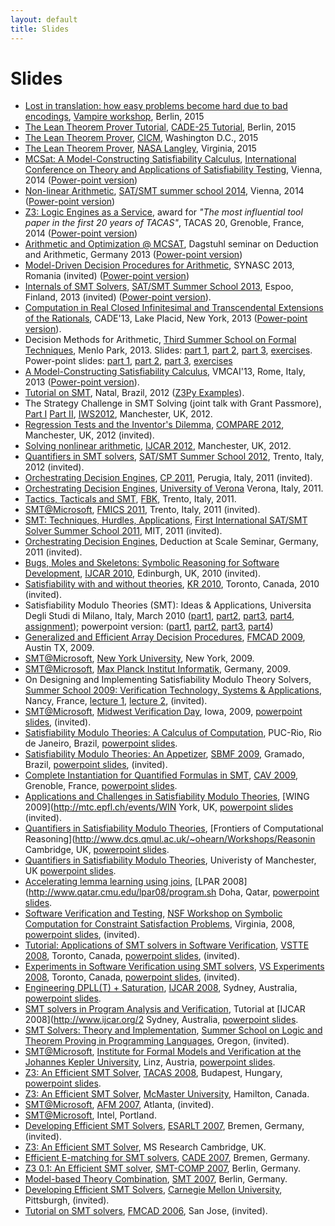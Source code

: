 ```yaml
---
layout: default
title: Slides
---
```


# Slides
- [Lost in translation: how easy problems become hard due to bad encodings]({{site.baseurl}}/files/Vampire2015.pdf), [Vampire workshop](http://easychair.org/smart-program/Vampire2015/), Berlin, 2015
- [The Lean Theorem Prover Tutorial](http://leanprover.github.io/presentations/20150803_CADE), [CADE-25 Tutorial](http://conference.mi.fu-berlin.de/cade-25/events), Berlin, 2015
- [The Lean Theorem Prover](http://leanprover.github.io/presentations/20150717_CICM), [CICM](http://cicm-conference.org/2015/cicm.php), Washington D.C., 2015
- [The Lean Theorem Prover](http://leanprover.github.io/presentations/20150709_NASA), [NASA Langley](https://www.nasa.gov/centers/langley/home/index.html), Virginia, 2015
- [MCSat: A Model-Constructing Satisfiability Calculus]({{site.baseurl}}/files/SAT2014.pdf), [International Conference on Theory and Applications of Satisfiability Testing](http://baldur.iti.kit.edu/sat2014/), Vienna, 2014 ([Power-point version]({{site.baseurl}}/files/SAT2014.pptx))
- [Non-linear Arithmetic]({{site.baseurl}}/files/SATSMT2014.pdf), [SAT/SMT summer school 2014](http://satsmt2014.forsyte.at/), Vienna, 2014 ([Power-point version]({{site.baseurl}}/files/SATSMT2014.pptx))
- [Z3: Logic Engines as a Service]({{site.baseurl}}/files/z3-tacas-20.pdf), award for _"The most influential tool paper in the first 20 years of TACAS"_, TACAS 20, Grenoble, France, 2014 ([Power-point version]({{site.baseurl}}/files/z3-tacas-20.pptx))
- [Arithmetic and Optimization @ MCSAT]({{site.baseurl}}/files/dagstuhl2013.pdf), Dagstuhl seminar on Deduction and Arithmetic, Germany 2013 ([Power-point version]({{site.baseurl}}/files/dagstuhl2013.pptx))
- [Model-Driven Decision Procedures for Arithmetic]({{site.baseurl}}/files/synasc2013.pdf), SYNASC 2013, Romania (invited) ([Power-point version]({{site.baseurl}}/files/synasc2013.pptx))
- [Internals of SMT Solvers]({{site.baseurl}}/files/SATSMT2013.pdf), [SAT/SMT Summer School 2013](http://satsmt2013.ics.aalto.fi/), Espoo, Finland, 2013 (invited) ([Power-point version]({{site.baseurl}}/files/SATSMT2013.pptx)).
- [Computation in Real Closed Infinitesimal and Transcendental Extensions of the Rationals]({{site.baseurl}}/files/CADE2013.pdf), CADE'13, Lake Placid, New York, 2013 ([Power-point version]({{site.baseurl}}/files/CADE2013.pptx)).
- Decision Methods for Arithmetic, [Third Summer School on Formal Techniques](http://fm.csl.sri.com/SSFT13/), Menlo Park, 2013. Slides: [part 1]({{site.baseurl}}/files/srisc13-1.pdf), [part 2]({{site.baseurl}}/files/srisc13-2.pdf), [part 3]({{site.baseurl}}/files/srisc13-3.pdf), [exercises]({{site.baseurl}}/files/srisc13-ex.pdf). Power-point slides: [part 1]({{site.baseurl}}/files/srisc13-1.pptx), [part 2]({{site.baseurl}}/files/srisc13-2.pptx), [part 3]({{site.baseurl}}/files/srisc13-3.pptx), [exercises]({{site.baseurl}}/files/srisc13-ex.pptx)
- [A Model-Constructing Satisfiability Calculus]({{site.baseurl}}/files/vmcai2013.pdf), VMCAI'13, Rome, Italy, 2013 ([Power-point version]({{site.baseurl}}/files/vmcai2013.pptx)).
- [Tutorial on SMT]({{site.baseurl}}/files/natal.pdf), Natal, Brazil, 2012 ([Z3Py Examples]({{site.baseurl}}/files/examples.zip)).
- The Strategy Challenge in SMT Solving (joint talk with Grant Passmore), [Part I]({{site.baseurl}}/files/IWS2012-part1.pdf) [Part II]({{site.baseurl}}/files/IWS2012-part2.pdf), [IWS2012](http://www.dcs.kcl.ac.uk/staff/maribel/IWS2012/IWS2012.html), Manchester, UK, 2012.
- [Regression Tests and the Inventor's Dilemma]({{site.baseurl}}/files/compare2012.pdf), [COMPARE 2012](http://compare2012.verifythis.org), Manchester, UK, 2012 (invited).
- [Solving nonlinear arithmetic]({{site.baseurl}}/files/nlsat.pdf), [IJCAR 2012](http://ijcar.cs.manchester.ac.uk), Manchester, UK, 2012.
- [Quantifiers in SMT solvers]({{site.baseurl}}/files/SAT-SMT-2012.pdf), [SAT/SMT Summer School 2012](http://satsmtschool2012.fbk.eu/program), Trento, Italy, 2012 (invited).
- [Orchestrating Decision Engines]({{site.baseurl}}/files/cp2011.pdf), [CP 2011](http://www.dmi.unipg.it/cp2011/program.html), Perugia, Italy, 2011 (invited).
- [Orchestrating Decision Engines]({{site.baseurl}}/files/verona2011.pdf), [University of Verona](http://www.di.univr.it/?ent=ciclosem&amp;idC=1) Verona, Italy, 2011.
- [Tactics, Tacticals and SMT]({{site.baseurl}}/files/fbk2011.pdf), [FBK](http://www.fbk.eu/), Trento, Italy, 2011.
- [SMT@Microsoft]({{site.baseurl}}/files/fmics2011.pdf), [FMICS 2011](http://events.fortiss.org/fmics2011), Trento, Italy, 2011 (invited).
- [SMT: Techniques, Hurdles, Applications]({{site.baseurl}}/files/mit2011.pdf), [First International SAT/SMT Solver Summer School 2011](http://people.csail.mit.edu/vganesh/summerschool/), MIT, 2011 (invited).
- [Orchestrating Decision Engines]({{site.baseurl}}/files/scale.pdf), Deduction at Scale Seminar, Germany, 2011 (invited).
- [Bugs, Moles and Skeletons: Symbolic Reasoning for Software Development]({{site.baseurl}}/files/IJCAR2010_slides.pdf), [IJCAR 2010](http://www.floc-conference.org/IJCAR-home.html), Edinburgh, UK, 2010 (invited).
- [Satisfiability with and without theories]({{site.baseurl}}/files/kr2010.pdf), [KR 2010](http://www.scs.ryerson.ca/~kr2010/conference_program.html), Toronto, Canada, 2010 (invited).
- Satisfiability Modulo Theories (SMT): Ideas &amp; Applications, Universita Degli Studi di Milano, Italy, March 2010
    ([part1]({{site.baseurl}}/files/milan2010_part1.pdf),
     [part2]({{site.baseurl}}/files/milan2010_part2.pdf),
     [part3]({{site.baseurl}}/files/milan2010_part3.pdf),
     [part4]({{site.baseurl}}/files/milan2010_part4.pdf),
     [assignment]({{site.baseurl}}/files/milan2010_assignment.pdf));
    powerpoint version: ([part1]({{site.baseurl}}/files/milan2010_lecture1.pptx),
     [part2]({{site.baseurl}}/files/milan2010_lecture2.pptx),
     [part3]({{site.baseurl}}/files/milan2010_lecture3.pptx),
     [part4]({{site.baseurl}}/files/milan2010_lecture4.pptx))
- [Generalized and Efficient Array Decision Procedures]({{site.baseurl}}/files/fmcad09-slides.pdf), [FMCAD 2009](http://fmv.jku.at/fmcad09), Austin TX, 2009.
- [SMT@Microsoft]({{site.baseurl}}/files/NYU2009.pdf), [New York University](http://www.cs.nyu.edu/acsys), New York, 2009.
- [SMT@Microsoft]({{site.baseurl}}/files/mpi2009.pdf), [Max Planck Institut Informatik](http://www.mpi-inf.mpg.de), Germany, 2009.
- On Designing and Implementing Satisfiability Modulo Theory Solvers, [Summer School 2009: Verification Technology, Systems &amp; Applications](http://www.mpi-inf.mpg.de/VTSA09), Nancy, France, [lecture 1]({{site.baseurl}}/files/nancy1.pdf), [lecture 2]({{site.baseurl}}/files/nancy2.pdf), (invited).
- [SMT@Microsoft]({{site.baseurl}}/files/iowa2009.pdf), [Midwest Verification Day](http://goedel.cs.uiowa.edu/MVD/), Iowa, 2009, [powerpoint slides]({{site.baseurl}}/files/iowa2009.pptx), (invited).
- [Satisfiability Modulo Theories: A Calculus of Computation]({{site.baseurl}}/files/puc2009.pdf), PUC-Rio, Rio de Janeiro, Brazil, [powerpoint slides]({{site.baseurl}}/files/puc2009.pptx).
- [Satisfiability Modulo Theories: An Appetizer]({{site.baseurl}}/files/sbmf09-slides.pdf), [SBMF 2009](http://sbmf2009.inf.ufrgs.br), Gramado, Brazil, [powerpoint slides]({{site.baseurl}}/files/sbmf2009.pptx), (invited).
- [Complete Instantiation for Quantified Formulas in SMT]({{site.baseurl}}/files/cav2009.pdf), [CAV 2009](http://www-cav2009.imag.fr), Grenoble, France, [powerpoint slides]({{site.baseurl}}/files/cav2009.pptx).
- [Applications and Challenges in Satisfiability Modulo Theories]({{site.baseurl}}/files/wing09.pdf), [WING 2009](http://mtc.epfl.ch/events/WIN
York, UK, [powerpoint slides]({{site.baseurl}}/files/wing09.pptx) (invited).</li>
- [Quantifiers in Satisfiability Modulo Theories]({{site.baseurl}}/files/qsmt.pdf), [Frontiers of Computational Reasoning](http://www.dcs.qmul.ac.uk/~ohearn/Workshops/Reasonin
Cambridge, UK, [powerpoint slides]({{site.baseurl}}/files/qsmt.pptx).</li>
- [Quantifiers in Satisfiability Modulo Theories]({{site.baseurl}}/files/manchester.pdf), Univeristy of Manchester, UK [powerpoint slides]({{site.baseurl}}/files/manchester.pptx).
- [Accelerating lemma learning using joins]({{site.baseurl}}/files/LPAR08.pdf), [LPAR 2008](http://www.qatar.cmu.edu/lpar08/program.sh
Doha, Qatar, [powerpoint slides]({{site.baseurl}}/files/LPAR08.pptx).</li>
- [Software Verification and Testing]({{site.baseurl}}/files/NSF2008.pdf), [NSF Workshop on Symbolic Computation for Constraint Satisfaction Problems](http://www.cis.upenn.edu/~alur/nsfsymbolic08.html), Virginia, 2008, [powerpoint slides]({{site.baseurl}}/files/NSF2008.pptx), (invited).
- [Tutorial: Applications of SMT solvers in Software Verification]({{site.baseurl}}/files/vstte.pdf), [VSTTE 2008](http://www.cs.york.ac.uk/vstte08), Toronto, Canada, [powerpoint slides]({{site.baseurl}}/files/vstte.pptx), (invited).
- [Experiments in Software Verification using SMT solvers]({{site.baseurl}}/files/vs_experiments.pdf), [VS Experiments 2008](http://web.me.com/kiniry/VS-EXPERIMENTS/WORKSHOP_ON_EXPERIMENTS_IN_VERIFIED_SOFTWARE.html), Toronto, Canada, [powerpoint slides]({{site.baseurl}}/files/vs_experiments.pptx), (invited).
- [Engineering DPLL(T) + Saturation]({{site.baseurl}}/files/ijcar08.pdf), [IJCAR 2008](http://www.ijcar.org/2008), Sydney, Australia, [powerpoint slides]({{site.baseurl}}/files/ijcar08.pptx).
- [SMT solvers in Program Analysis and Verification]({{site.baseurl}}/files/z3all.pdf), Tutorial at [IJCAR 2008](http://www.ijcar.org/2
Sydney, Australia, [powerpoint slides]({{site.baseurl}}/files/z3all.pptx).</li>
- [SMT Solvers: Theory and Implementation]({{site.baseurl}}/files/oregon08.pdf), [Summer School on Logic and Theorem Proving in Programming Languages](http://www.cs.uoregon.edu/research/summerschool/summer08), Oregon, (invited).
- [SMT@Microsoft](http://research.microsoft.com/projects/z3/SMT@MS_linz2008.pdf), [Institute for Formal Models and Verification at the Johannes Kepler University](http://fmv.jku.at/biere), Linz, Austria, [powerpoint slides](http://research.microsoft.com/projects/z3/SMT@MS_linz2008.pptx).
- [Z3: An Efficient SMT Solver](http://research.microsoft.com/projects/z3/Z3_System.pdf), [TACAS 2008](http://www.informatik.uni-trier.de/~ley/db/conf/tacas/tacas2008.html), Budapest, Hungary, [powerpoint slides](http://research.microsoft.com/projects/z3/Z3_System.pptx).
- [Z3: An Efficient SMT Solver](http://research.microsoft.com/projects/z3/mcmaster07.pdf), [McMaster University](http://www.cas.mcmaster.ca/cas/research/past_seminars_2007.php), Hamilton, Canada.
- [SMT@Microsoft](http://research.microsoft.com/projects/z3/afm07.pdf), [AFM 2007](http://fm.csl.sri.com/AFM07), Atlanta, (invited).
- [SMT@Microsoft](http://research.microsoft.com/projects/z3/SMT@MS.pdf), Intel, Portland.
- [Developing Efficient SMT Solvers](http://research.microsoft.com/projects/z3/esarlt07-slides.pdf), [ESARLT 2007](http://www.cs.miami.edu/~geoff/Conferences/ESARLT), Bremen, Germany, (invited).
- [Z3: An Efficient SMT Solver](http://research.microsoft.com/projects/z3/msrc07-slides.pdf), MS Research Cambridge, UK.
- [Efficient E-matching for SMT solvers](http://research.microsoft.com/projects/z3/cade07-slides.pdf), [CADE 2007](http://www.cadeconference.org/meetings/cade21), Bremen, Germany.
- [Z3 0.1: An Efficient SMT solver](http://research.microsoft.com/projects/z3/smtcomp07-slides.pdf), [SMT-COMP 2007](http://www.smtcomp.org), Berlin, Germany.
- [Model-based Theory Combination](http://research.microsoft.com/projects/z3/smt07-slides.pdf), [SMT 2007](http://www.lsi.upc.edu/~oliveras/smt07), Berlin, Germany.
- [Developing Efficient SMT Solvers](http://research.microsoft.com/projects/z3/cmu07.pdf), [Carnegie Mellon University](http://www.cs.cmu.edu/~svc/talks/20070507-deMoura.html), Pittsburgh, (invited).
- [Tutorial on SMT solvers](http://research.microsoft.com/projects/z3/fmcad06-slides.pdf), [FMCAD 2006](http://www.cc.gatech.edu/~manolios/fmcad06/program.html), San Jose, (invited).
